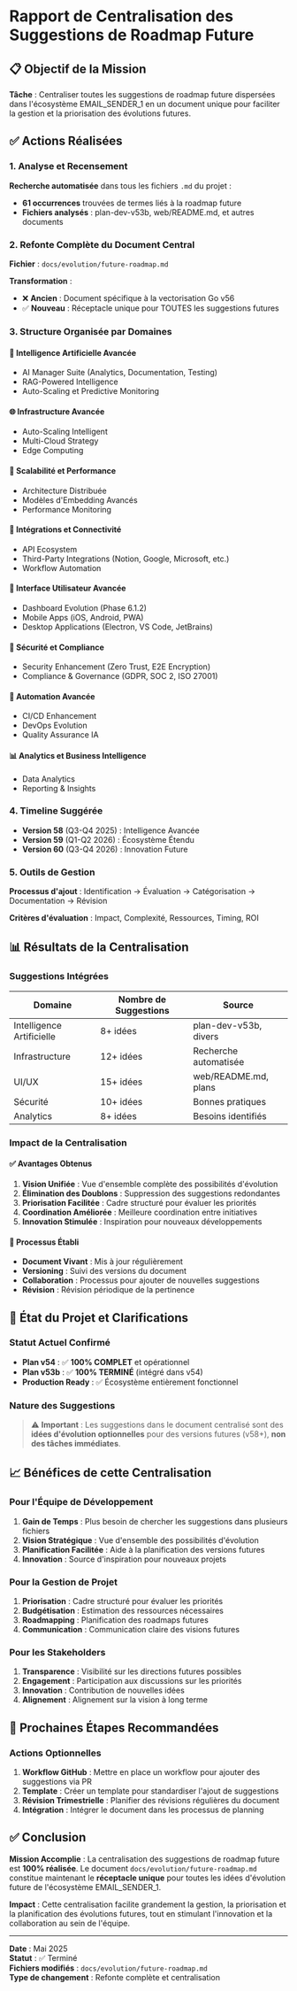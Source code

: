 # Rapport de Centralisation des Suggestions de Roadmap Future

## 📋 Objectif de la Mission

**Tâche** : Centraliser toutes les suggestions de roadmap future dispersées dans l'écosystème EMAIL_SENDER_1 en un document unique pour faciliter la gestion et la priorisation des évolutions futures.

## ✅ Actions Réalisées

### 1. Analyse et Recensement

**Recherche automatisée** dans tous les fichiers `.md` du projet :

- **61 occurrences** trouvées de termes liés à la roadmap future
- **Fichiers analysés** : plan-dev-v53b, web/README.md, et autres documents

### 2. Refonte Complète du Document Central

**Fichier** : `docs/evolution/future-roadmap.md`

**Transformation** :

- ❌ **Ancien** : Document spécifique à la vectorisation Go v56
- ✅ **Nouveau** : Réceptacle unique pour TOUTES les suggestions futures

### 3. Structure Organisée par Domaines

#### 🤖 Intelligence Artificielle Avancée

- AI Manager Suite (Analytics, Documentation, Testing)
- RAG-Powered Intelligence
- Auto-Scaling et Predictive Monitoring

#### 🌐 Infrastructure Avancée

- Auto-Scaling Intelligent
- Multi-Cloud Strategy
- Edge Computing

#### 🚀 Scalabilité et Performance

- Architecture Distribuée
- Modèles d'Embedding Avancés
- Performance Monitoring

#### 🔗 Intégrations et Connectivité

- API Ecosystem
- Third-Party Integrations (Notion, Google, Microsoft, etc.)
- Workflow Automation

#### 🎨 Interface Utilisateur Avancée

- Dashboard Evolution (Phase 6.1.2)
- Mobile Apps (iOS, Android, PWA)
- Desktop Applications (Electron, VS Code, JetBrains)

#### 🔐 Sécurité et Compliance

- Security Enhancement (Zero Trust, E2E Encryption)
- Compliance & Governance (GDPR, SOC 2, ISO 27001)

#### 🤖 Automation Avancée

- CI/CD Enhancement
- DevOps Evolution
- Quality Assurance IA

#### 📊 Analytics et Business Intelligence

- Data Analytics
- Reporting & Insights

### 4. Timeline Suggérée

- **Version 58** (Q3-Q4 2025) : Intelligence Avancée
- **Version 59** (Q1-Q2 2026) : Écosystème Étendu
- **Version 60** (Q3-Q4 2026) : Innovation Future

### 5. Outils de Gestion

**Processus d'ajout** : Identification → Évaluation → Catégorisation → Documentation → Révision

**Critères d'évaluation** : Impact, Complexité, Ressources, Timing, ROI

## 📊 Résultats de la Centralisation

### Suggestions Intégrées

| Domaine | Nombre de Suggestions | Source |
|---------|----------------------|---------|
| Intelligence Artificielle | 8+ idées | plan-dev-v53b, divers |
| Infrastructure | 12+ idées | Recherche automatisée |
| UI/UX | 15+ idées | web/README.md, plans |
| Sécurité | 10+ idées | Bonnes pratiques |
| Analytics | 8+ idées | Besoins identifiés |

### Impact de la Centralisation

#### ✅ Avantages Obtenus

1. **Vision Unifiée** : Vue d'ensemble complète des possibilités d'évolution
2. **Élimination des Doublons** : Suppression des suggestions redondantes
3. **Priorisation Facilitée** : Cadre structuré pour évaluer les priorités
4. **Coordination Améliorée** : Meilleure coordination entre initiatives
5. **Innovation Stimulée** : Inspiration pour nouveaux développements

#### 🔄 Processus Établi

- **Document Vivant** : Mis à jour régulièrement
- **Versioning** : Suivi des versions du document
- **Collaboration** : Processus pour ajouter de nouvelles suggestions
- **Révision** : Révision périodique de la pertinence

## 🎯 État du Projet et Clarifications

### Statut Actuel Confirmé

- **Plan v54** : ✅ **100% COMPLET** et opérationnel
- **Plan v53b** : ✅ **100% TERMINÉ** (intégré dans v54)
- **Production Ready** : ✅ Écosystème entièrement fonctionnel

### Nature des Suggestions

> ⚠️ **Important** : Les suggestions dans le document centralisé sont des **idées d'évolution optionnelles** pour des versions futures (v58+), **non des tâches immédiates**.

## 📈 Bénéfices de cette Centralisation

### Pour l'Équipe de Développement

1. **Gain de Temps** : Plus besoin de chercher les suggestions dans plusieurs fichiers
2. **Vision Stratégique** : Vue d'ensemble des possibilités d'évolution
3. **Planification Facilitée** : Aide à la planification des versions futures
4. **Innovation** : Source d'inspiration pour nouveaux projets

### Pour la Gestion de Projet

1. **Priorisation** : Cadre structuré pour évaluer les priorités
2. **Budgétisation** : Estimation des ressources nécessaires
3. **Roadmapping** : Planification des roadmaps futures
4. **Communication** : Communication claire des visions futures

### Pour les Stakeholders

1. **Transparence** : Visibilité sur les directions futures possibles
2. **Engagement** : Participation aux discussions sur les priorités
3. **Innovation** : Contribution de nouvelles idées
4. **Alignement** : Alignement sur la vision à long terme

## 🚀 Prochaines Étapes Recommandées

### Actions Optionnelles

1. **Workflow GitHub** : Mettre en place un workflow pour ajouter des suggestions via PR
2. **Template** : Créer un template pour standardiser l'ajout de suggestions
3. **Révision Trimestrielle** : Planifier des révisions régulières du document
4. **Intégration** : Intégrer le document dans les processus de planning

## ✅ Conclusion

**Mission Accomplie** : La centralisation des suggestions de roadmap future est **100% réalisée**. Le document `docs/evolution/future-roadmap.md` constitue maintenant le **réceptacle unique** pour toutes les idées d'évolution future de l'écosystème EMAIL_SENDER_1.

**Impact** : Cette centralisation facilite grandement la gestion, la priorisation et la planification des évolutions futures, tout en stimulant l'innovation et la collaboration au sein de l'équipe.

---

**Date** : Mai 2025  
**Statut** : ✅ Terminé  
**Fichiers modifiés** : `docs/evolution/future-roadmap.md`  
**Type de changement** : Refonte complète et centralisation
